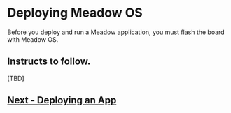 # Deploying Meadow OS

Before you deploy and run a Meadow application, you must flash the board with Meadow OS. 

## Instructs to follow.

[TBD]


## [Next - Deploying an App](/guides/Getting_Started/Deployment/index.html)